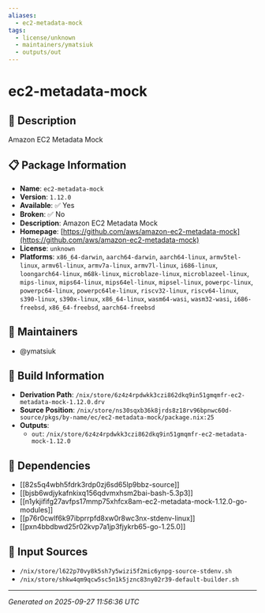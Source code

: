 ```yaml
---
aliases:
  - ec2-metadata-mock
tags:
  - license/unknown
  - maintainers/ymatsiuk
  - outputs/out
---
```


# ec2-metadata-mock

## 📝 Description

Amazon EC2 Metadata Mock

## 📋 Package Information

- **Name**: `ec2-metadata-mock`
- **Version**: `1.12.0`
- **Available**: ✅ Yes
- **Broken**: ✅ No
- **Description**: Amazon EC2 Metadata Mock
- **Homepage**: [https://github.com/aws/amazon-ec2-metadata-mock](https://github.com/aws/amazon-ec2-metadata-mock)
- **License**: `unknown`
- **Platforms**: `x86_64-darwin`, `aarch64-darwin`, `aarch64-linux`, `armv5tel-linux`, `armv6l-linux`, `armv7a-linux`, `armv7l-linux`, `i686-linux`, `loongarch64-linux`, `m68k-linux`, `microblaze-linux`, `microblazeel-linux`, `mips-linux`, `mips64-linux`, `mips64el-linux`, `mipsel-linux`, `powerpc-linux`, `powerpc64-linux`, `powerpc64le-linux`, `riscv32-linux`, `riscv64-linux`, `s390-linux`, `s390x-linux`, `x86_64-linux`, `wasm64-wasi`, `wasm32-wasi`, `i686-freebsd`, `x86_64-freebsd`, `aarch64-freebsd`
## 👥 Maintainers

- @ymatsiuk


## 🔧 Build Information

- **Derivation Path**: `/nix/store/6z4z4rpdwkk3czi862dkq9in51gmqmfr-ec2-metadata-mock-1.12.0.drv`
- **Source Position**: `/nix/store/ns30sqxb36k8jrds8z18rv96bpnwc60d-source/pkgs/by-name/ec/ec2-metadata-mock/package.nix:25`
- **Outputs**:
  - `out`:  `/nix/store/6z4z4rpdwkk3czi862dkq9in51gmqmfr-ec2-metadata-mock-1.12.0`

## 🔗 Dependencies

- [[82s5q4wbh5fdrk3rdp0zj6sd65lp9bbz-source]]
- [[bjsb6wdjykafnkixq156qdvmxhsm2bai-bash-5.3p3]]
- [[n1ykjififg27avfps17mmp75xhfcx8am-ec2-metadata-mock-1.12.0-go-modules]]
- [[p76r0cwlf6k97ibprrpfd8xw0r8wc3nx-stdenv-linux]]
- [[pxn4bbdbwd25r02kvp7a1jp3fjykrb65-go-1.25.0]]

## 📁 Input Sources

- `/nix/store/l622p70vy8k5sh7y5wizi5f2mic6ynpg-source-stdenv.sh`
- `/nix/store/shkw4qm9qcw5sc5n1k5jznc83ny02r39-default-builder.sh`

---
*Generated on 2025-09-27 11:56:36 UTC*
